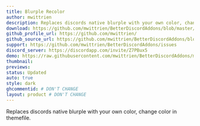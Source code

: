```yaml
---
title: Blurple Recolor
author: mwittrien
description: Replaces discords native blurple with your own color, change color in themefile.
download: https://github.com/mwittrien/BetterDiscordAddons/blob/master/Themes/BlurpleRecolor/BlurpleRecolor.theme.css
github_profile_url: https://github.com/mwittrien/
github_source_url: https://github.com/mwittrien/BetterDiscordAddons/blob/master/Themes/BlurpleRecolor/BlurpleRecolor.theme.css
support: https://github.com/mwittrien/BetterDiscordAddons/issues
discord_server: https://discordapp.com/invite/Z7PBux5
demo: https://raw.githubusercontent.com/mwittrien/BetterDiscordAddons/master/Themes/BlurpleRecolor/BlurpleRecolor.theme.css
thumbnail:
previews:
status: Updated
auto: true
style: dark
ghcommentid: # DON'T CHANGE
layout: product # DON'T CHANGE
---
```

Replaces discords native blurple with your own color, change color in themefile.